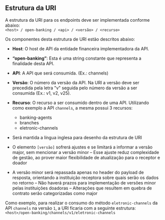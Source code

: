## Estrutura da URI

A estrutura da URI para os endpoints deve ser implementada conforme abaixo:  
`<host> / open-banking / <api> / <versão> / <recurso>`

Os componentes desta estrutura de URI estão descritos abaixo:

* **Host**: O host de API da entidade financeira implementadora da API.
* **“open-banking”**: Esta é uma string constante que representa a finalidade desta API.
* **API**: A API que será consumida. (Ex.: channels)
* **Versão**: O número da versão da API. Na URI a versão deve ser precedida pela letra "v" seguida pelo número da versão a ser consumida (Ex.: v1, v2, v25).
* **Recurso**: O recurso a ser consumido dentro de uma API. Utilizando como exemplo a API `channels`, a mesma possui 3 recursos:
    - banking-agents
    - branches
    - eletronic-channels

* Será mantida a língua inglesa para desenho da estrutura de URI

* O elemento `[versão]` sofrerá ajustes e se limitará a informar a versão major, sem mencionar a versão minor
    – Esse ajuste reduz complexidade de gestão, ao prover maior flexibilidade de atualização para o receptor e doador

* A versão minor será repassada apenas no header do payload de resposta, orientando a instituição receptora sobre quais serão os dados no retorno
    – Não haverá prazos para implementação de versões minor pelas instituições doadoras
    – Alterações que resultem em quebra de contrato serão categorizadas como major


Como exemplo, para realizar o consumo do método `eletronic-channels` da API `channels` na versão `1`, a URI ficaria com a seguinte estrutura:  
`<host>/open-banking/channels/v1/eletronic-channels`